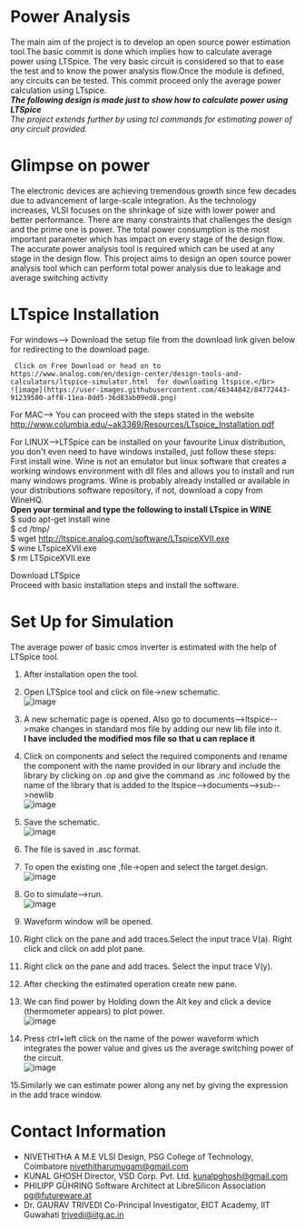 Power Analysis 
===============

The main aim of the project is to develop an open source power estimation tool.The basic commit is done which implies how to calculate average power using LTSpice. The very basic circuit is considered so that to ease the test and to know the power analysis flow.Once the module is defined, any circuits can be tested. This commit proceed only the average power calculation using LTspice.</br>
***The following design is made just to show how to calculate power using LTSpice***</br>
*The project extends further by using tcl commands for estimating power of any circuit provided.*

Glimpse on power
================

The electronic devices are achieving tremendous growth since few decades due to advancement of large-scale integration. As the technology increases, VLSI focuses on the shrinkage of size with lower power and better performance. There are many constraints that challenges the design and the prime one is power. The total power consumption is the most important parameter which has impact on every stage of the design flow. The accurate power analysis tool is required which can be used at any stage in the design flow. This project aims to design an open source power analysis tool which can perform total power analysis due to leakage and average switching activity

LTspice Installation 
====================

For windows--> Download the setup file from the download link given below for redirecting to the download page.

     Click on Free Download or head on to https://www.analog.com/en/design-center/design-tools-and-calculators/ltspice-simulator.html  for downloading ltspice.</br>
    ![image](https://user-images.githubusercontent.com/46344842/84772443-91239580-aff8-11ea-8dd5-36d83ab09ed8.png)

For MAC--> You can proceed with the steps stated in the website  http://www.columbia.edu/~ak3369/Resources/LTspice_Installation.pdf

For LINUX-->LTSpice can be installed on your favourite Linux distribution, you don't even need to have windows installed, just follow these steps:</br>
First install wine. Wine is not an emulator but linux software that creates a working windows environment with dll files and allows you to install and run many windows programs. Wine is probably already installed or available in your distributions software repository, if not, download a copy from WineHQ.</br>
**Open your terminal and type the following to install LTspice in WINE**</br>
$  sudo apt-get install wine </br>
$  cd /tmp/ </br>
$  wget http://ltspice.analog.com/software/LTspiceXVII.exe </br>
$  wine LTspiceXVII.exe </br>
$  rm LTSpiceXVII.exe </br>

Download LTSpice</br>
Proceed with basic installation steps and install the software.

Set Up for Simulation
===================================
The average power of basic cmos inverter is estimated with the help of LTSpice tool.
1. After installation open the tool.

2. Open LTSpice tool and click on file->new schematic.</br>
![image](https://user-images.githubusercontent.com/46344842/84529596-57544580-acff-11ea-80fe-0f2183812977.png)

3. A new schematic page is opened. Also go to documents-->ltspice-->make changes in standard mos file by adding our new lib file into it.</br> **I have included the modified mos file so that u can replace it**

4. Click on components and select the required components and rename the component with the name provided in our library and include the library by clicking on .op and give the command as .inc followed by the name of the library that is added to the ltspice-->documents-->sub-->newlib </br>
![image](https://user-images.githubusercontent.com/46344842/84733817-da55f400-afbc-11ea-9574-08cc4c119f4d.png)

5. Save the schematic.</br>
![image](https://user-images.githubusercontent.com/46344842/84733502-07ee6d80-afbc-11ea-96c0-436b23646162.png)

6. The file is saved in .asc format.

7. To open the existing one ,file->open and select the target design.</br>
![image](https://user-images.githubusercontent.com/46344842/84529765-a9956680-acff-11ea-86b0-40591cb80423.png)

8. Go to simulate-->run.</br>
![image](https://user-images.githubusercontent.com/46344842/84529836-c5007180-acff-11ea-90f4-6b54b4fd9e00.png)

9. Waveform window will be opened.

10. Right click on the pane and add traces.Select the input trace V(a). Right click and click on add plot pane.

11. Right click on the pane and add traces. Select the input trace V(y).

12. After checking the estimated operation create new pane.


13. We can find power by Holding down the Alt key and click a device (thermometer appears) to plot power.
</br>![image](https://user-images.githubusercontent.com/46344842/84670436-c3bf8680-af43-11ea-8d81-4a4c5403eade.png)


14. Press ctrl+left click on the name of the power waveform which integrates the power value and gives us the average switching power of the circuit.</br>
![image](https://user-images.githubusercontent.com/46344842/84673861-d936af80-af47-11ea-9dd6-a48aa96b7547.png)

15.Similarly we can estimate power along any net by giving the expression in the add trace window.


Contact Information
===================================
- NIVETHITHA A 
 M.E VLSI Design, PSG College of Technology, Coimbatore
  nivethitharumugam@gmail.com
- KUNAL GHOSH 
 Director, VSD Corp. Pvt. Ltd. 
  kunalpghosh@gmail.com
- PHILIPP GÜHRING 
Software Architect at LibreSilicon Association
  pg@futureware.at
 - Dr. GAURAV TRIVEDI 
 Co-Principal Investigator, EICT Academy, IIT Guwahati
  trivedi@iitg.ac.in
